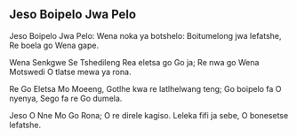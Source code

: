 ## Jeso Boipelo Jwa Pelo

Jeso Boipelo Jwa Pelo:
Wena noka ya botshelo:
Boitumelong jwa lefatshe,
Re boela go Wena gape.

Wena Senkgwe Se Tshedileng
Rea eletsa go Go ja;
Re nwa go Wena Motswedi
O tlatse mewa ya rona.

Re Go Eletsa Mo Moeeng,
Gotlhe kwa re latlhelwang teng;
Go boipelo fa O nyenya,
Sego fa re Go dumela.

Jeso O Nne Mo Go Rona;
O re direle kagiso.
Leleka fifi ja sebe,
O bonesetse lefatshe.

